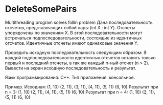 # DeleteSomePairs
Multithreading program solves follin problem
Дана последовательность отсчетов, представляющих собой пары (int Х : int Y). Отсчеты упорядочены по значениям Х.
В этой последовательности могут встречаться подпоследовательности, состоящие из идентичных отсчетов. 
Идентичные отсчеты имеют одинаковые значения Y. 

Проредить исходную последовательность следующим образом:
В каждой подпоследовательности идентичных отсчетов оставить только первый и последний отсчеты, 
а так же каждый n-ный отсчет (n > 2). 
Вывести на экран исходную последовательность и результат.

Язык программирования: C++.
Тип приложения: консольное.

Пример.
Исходная: (1, 10) (2, 11), (3, 11), (4, 11), (5, 11) (6, 10)
Результат при n = 3: (1, 10) (2, 11), (4, 11), (5, 11) (6, 10)
Результат при n = 4: (1, 10) (2, 11), (5, 11) (6, 10)
